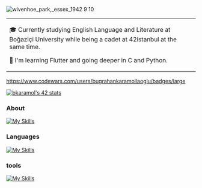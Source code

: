 ![wivenhoe_park,_essex_1942 9 10](https://user-images.githubusercontent.com/85173065/186629260-6c5b29a7-7321-4d98-879e-5082335e52d2.jpg)

<table>
  <tr>
    <td valign="center">
      
🎓  Currently studying English Language and Literature at Boğaziçi University while being a cadet at 42istanbul at the same time.

🌱  I'm learning Flutter and going deeper in C and Python.
    
  </tr>
  </table>

https://www.codewars.com/users/bugrahankaramollaoglu/badges/large

[![bkaramol's 42 stats](https://badge42.vercel.app/api/v2/cl5vd9rnf006409mo902611u7/stats?cursusId=21&coalitionId=229)](https://github.com/JaeSeoKim/badge42)

### About

[![My Skills](https://skillicons.dev/icons?i=linkedin&theme=dark)](https://www.linkedin.com/in/bu%C4%9Frahan-karamollao%C4%9Flu-395a571b7/)
    
### Languages


[![My Skills](https://skillicons.dev/icons?i=c,python,flutter&theme=dark)]()

### **tools**

[![My Skills](https://skillicons.dev/icons?i=vscode,visualstudio,vim,git,github,linux,macos,&theme=dark)]()
